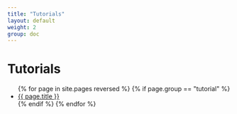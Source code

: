```yaml
---
title: "Tutorials"
layout: default
weight: 2
group: doc
---
```


# Tutorials

<ul>
  {% for page in site.pages reversed %}
  {% if page.group == "tutorial" %}
    <li> <a href="{{ BASE_PATH }}{{ page.url }}">{{ page.title }}</a></li>
  {% endif %}
  {% endfor %}
</ul>
